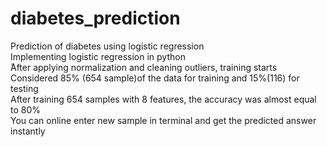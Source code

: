 # diabetes_prediction
Prediction of diabetes using logistic regression  
Implementing logistic regression in python  
ََAfter applying normalization and cleaning outliers, training starts  
Considered 85% (654 sample)of the data for training and 15%(116) for testing  
After training 654 samples with 8 features, the accuracy was almost equal to 80%  
You can online enter new sample in terminal and get the predicted answer instantly

